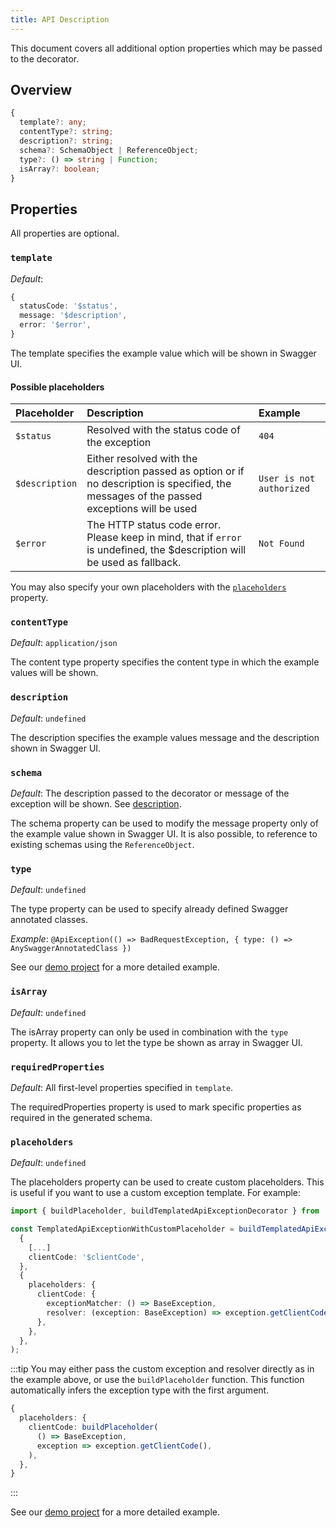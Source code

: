```yaml
---
title: API Description
---
```


This document covers all additional option properties which may be passed to the decorator.

## Overview

```typescript
{
  template?: any;
  contentType?: string;
  description?: string;
  schema?: SchemaObject | ReferenceObject;
  type?: () => string | Function;
  isArray?: boolean;
}
```

## Properties

All properties are optional.

### `template`

*Default*:

```typescript
{
  statusCode: '$status',
  message: '$description',
  error: '$error',
}
```

The template specifies the example value which will be shown in Swagger UI.

#### Possible placeholders

| Placeholder    | Description                                                                                                                                 | Example                  |
| :------------- | :------------------------------------------------------------------------------------------------------------------------------------------ | :----------------------- |
| `$status`      | Resolved with the status code of the exception                                                                                              | `404`                    |
| `$description` | Either resolved with the description passed as option or if no description is specified, the messages of the passed exceptions will be used | `User is not authorized` |
| `$error`       | The HTTP status code error. Please keep in mind, that if `error` is undefined, the $description will be used as fallback.                   | `Not Found`              |

You may also specify your own placeholders with the [`placeholders`](#placeholders) property.

### `contentType`

*Default*: `application/json`

The content type property specifies the content type in which the example values will be shown.

### `description`

*Default*: `undefined`

The description specifies the example values message and the description shown in Swagger UI.

### `schema`

*Default*: The description passed to the decorator or message of the exception will be shown. See [description](#description).

The schema property can be used to modify the message property only of the example value shown in Swagger UI. It is also possible, to reference to existing schemas using the `ReferenceObject`.

### `type`

*Default*: `undefined`

The type property can be used to specify already defined Swagger annotated classes.

*Example*:
`@ApiException(() => BadRequestException, { type: () => AnySwaggerAnnotatedClass })`

See our [demo project](https://github.com/nanogiants/nestjs-swagger-api-exception-decorator/blob/develop/demo/src/app.controller.ts#L70) for a more detailed example.

### `isArray`

*Default*: `undefined`

The isArray property can only be used in combination with the `type` property. It allows you to let the type be shown as array in Swagger UI.

### `requiredProperties`

*Default*: All first-level properties specified in `template`.

The requiredProperties property is used to mark specific properties as required in the generated schema.

### `placeholders`

*Default*: `undefined`

The placeholders property can be used to create custom placeholders. This is useful if you want to use a custom exception template. For example:

```typescript
import { buildPlaceholder, buildTemplatedApiExceptionDecorator } from '@nanogiants/nestjs-swagger-api-exception-decorator';

const TemplatedApiExceptionWithCustomPlaceholder = buildTemplatedApiExceptionDecorator(
  {
    [...]
    clientCode: '$clientCode',
  },
  {
    placeholders: {
      clientCode: {
        exceptionMatcher: () => BaseException,
        resolver: (exception: BaseException) => exception.getClientCode(),
      },
    },
  },
);
```

:::tip
You may either pass the custom exception and resolver directly as in the example above, or use the `buildPlaceholder` function. This function automatically infers the exception type with the first argument.

```typescript
{
  placeholders: {
    clientCode: buildPlaceholder(
      () => BaseException,
      exception => exception.getClientCode(),
    ),
  },
}
```
:::

See our [demo project](https://github.com/nanogiants/nestjs-swagger-api-exception-decorator/blob/develop/demo/src/app.controller.ts#L45) for a more detailed example.
